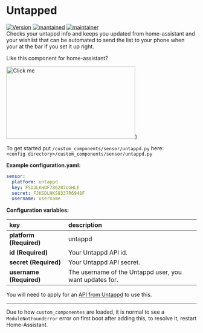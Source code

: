 # Untapped
  
[![Version](https://img.shields.io/badge/version-0.0.4-green.svg?style=for-the-badge)](#) [![mantained](https://img.shields.io/maintenance/yes/2018.svg?style=for-the-badge)](#) [![maintainer](https://img.shields.io/badge/maintainer-Peter%20Skopa%20%40swetoast-blue.svg?style=for-the-badge)](#)   
Checks your untappd info and keeps you updated from home-assistant and your wishlist that can be automated to send the list to your phone when your at the bar if you set it up right.

Like this component for home-assistant?

<a href="https://www.paypal.me/swetoast"> <img src="http://www.libertymachinenews.com/uploads/5/8/4/3/58432585/7594747_orig.png" alt="Click me" height="191" width="341">)</a>

To get started put `/custom_components/sensor/untappd.py` here:  
`<config directory>/custom_components/sensor/untappd.py`  
  
**Example configuration.yaml:**
```yaml
sensor:
  platform: untappd
  key: FSDJLKHDF786287UGHLE
  secret: FJKSDLHKS8337R6948F
  username: username
```
**Configuration variables:**  
  
key | description  
:--- | :---  
**platform (Required)** | untappd  
**id (Required)** | Your Untappd API id.  
**secret (Required)** | Your Untappd API secret.  
**username (Required)** | The username of the Untappd user, you want updates for.  
  
You will need to apply for an [API from Untappd](https://untappd.com/api) to use this.  
  
***
Due to how `custom_componentes` are loaded, it is normal to see a `ModuleNotFoundError` error on first boot after adding this, to resolve it, restart Home-Assistant.
